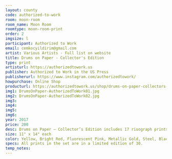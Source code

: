 ```yaml
---
layout: county 
code: authorized-to-work
room: moon-room
room_name: Moon Room
roomtype: moon-room-print
order: 2
imgsize: l
participant: Authorized to Work
email: cemkocyildirim@gmail.com
artist: Various Artists - Full list on website
title: Drums on Paper - Collector's Edition
type: print
artisturl: https://authorizedtowork.us 
publisher: Authorized to Work in the US Press
publisherurl: https://www.instagram.com/authorizedtowork/
howpurchase: Online Shop
producturl: https://authorizedtowork.us/shop/drums-on-paper-collectors-edition/
img1: DrumsOnPaper-AuthorizedToWork01.jpg
img2: DrumsOnPaper-AuthorizedToWork02.jpg
img3: 
img4: 
img5: 
img6: 
year: 2017
price: 200
desc: Drums on Paper – Collector’s Edition includes 17 risograph prints from Authorized to Work in the US Press' 2017 show. You can see the full list of artists on our website. 
size: 11" x 14" each
color: Yellow, Bright Red, Fluorescent Pink, Metallic Gold, Steel, Black, Teal, Indigo
specs: All prints in the set are in a limited edition of 30.
temp_notes: 
---
```

